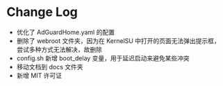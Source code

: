 # Change Log

- 优化了 AdGuardHome.yaml 的配置
- 删除了 webroot 文件夹，因为在 KernelSU 中打开的页面无法弹出提示框，尝试多种方式无法解决，故删除
- config.sh 新增 boot_delay 变量，用于延迟启动来避免某些冲突
- 移动文档到 docs 文件夹
- 新增 MIT 许可证
